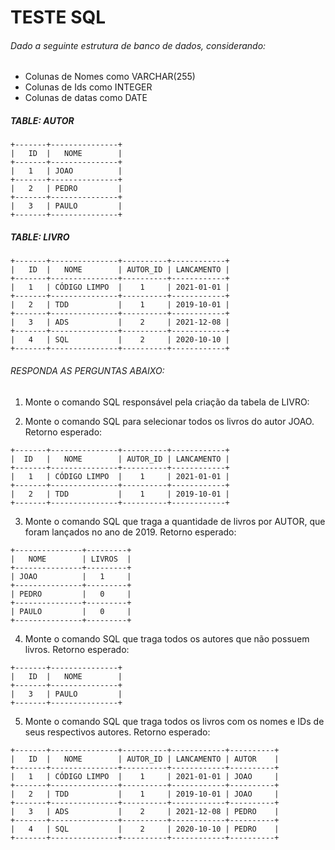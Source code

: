 # TESTE SQL

###### Dado a seguinte estrutura de banco de dados, considerando:
* Colunas de Nomes como VARCHAR(255)
* Colunas de Ids como INTEGER
* Colunas de datas como DATE

##### TABLE: AUTOR
```
+-------+---------------+
|   ID  |   NOME        |
+-------+---------------+
|   1   | JOAO          |
+-------+---------------+
|   2   | PEDRO         |
+-------+---------------+
|   3   | PAULO         |
+-------+---------------+
```

##### TABLE: LIVRO
```
+-------+---------------+----------+------------+
|   ID  |   NOME        | AUTOR_ID | LANCAMENTO |
+-------+---------------+----------+------------+
|   1   | CÓDIGO LIMPO  |    1     | 2021-01-01 |
+-------+---------------+----------+------------+
|   2   | TDD           |    1     | 2019-10-01 |
+-------+---------------+----------+------------+
|   3   | ADS           |    2     | 2021-12-08 |
+-------+---------------+----------+------------+
|   4   | SQL           |    2     | 2020-10-10 |
+-------+---------------+----------+------------+
```

###### RESPONDA AS PERGUNTAS ABAIXO:

1) Monte o comando SQL responsável pela criação da tabela de LIVRO:

2) Monte o comando SQL para selecionar todos os livros do autor JOAO.
Retorno esperado:
```
+-------+---------------+----------+------------+
|  ID   |   NOME        | AUTOR_ID | LANCAMENTO |
+-------+---------------+----------+------------+
|   1   | CÓDIGO LIMPO  |    1     | 2021-01-01 |
+-------+---------------+----------+------------+
|   2   | TDD           |    1     | 2019-10-01 |
+-------+---------------+----------+------------+
```

3) Monte o comando SQL que traga a quantidade de livros por AUTOR, que foram lançados no ano de 2019.
Retorno esperado:
```
+---------------+---------+
|   NOME        | LIVROS  |
+---------------+---------+
| JOAO          |   1     |
+---------------+---------+
| PEDRO         |   0     |
+---------------+---------+
| PAULO         |   0     |
+---------------+---------+
```

4) Monte o comando SQL que traga todos os autores que não possuem livros.
Retorno esperado:
```
+-------+---------------+
|   ID  |   NOME        |
+-------+---------------+
|   3   | PAULO         |
+-------+---------------+
```

5) Monte o comando SQL que traga todos os livros com os nomes e IDs de seus respectivos autores.
Retorno esperado:
```
+-------+---------------+----------+------------+----------+
|   ID  |   NOME        | AUTOR_ID | LANCAMENTO | AUTOR    |
+-------+---------------+----------+------------+----------+
|   1   | CÓDIGO LIMPO  |    1     | 2021-01-01 | JOAO     |
+-------+---------------+----------+------------+----------+
|   2   | TDD           |    1     | 2019-10-01 | JOAO     |
+-------+---------------+----------+------------+----------+
|   3   | ADS           |    2     | 2021-12-08 | PEDRO    |
+-------+---------------+----------+------------+----------+
|   4   | SQL           |    2     | 2020-10-10 | PEDRO    |
+-------+---------------+----------+------------+----------+
```
